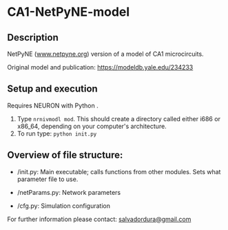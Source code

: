 # CA1-NetPyNE-model

## Description
NetPyNE (www.netpyne.org) version of a model of CA1 microcircuits.

Original model and publication: https://modeldb.yale.edu/234233 

## Setup and execution

Requires NEURON with Python . 

1. Type `nrnivmodl mod`. This should create a directory called either i686 or x86_64, depending on your computer's architecture. 
2. To run type: `python init.py`

## Overview of file structure:

* /init.py: Main executable; calls functions from other modules. Sets what parameter file to use.

* /netParams.py: Network parameters

* /cfg.py: Simulation configuration


For further information please contact: salvadordura@gmail.com 


